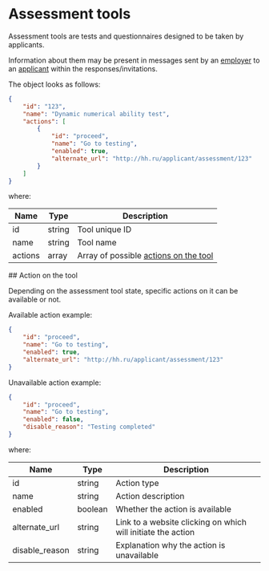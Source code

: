 # Assessment tools

Assessment tools are tests and questionnaires designed to be taken by
applicants.

Information about them may be present in messages sent by an
[employer](employer_negotiations.md#get-messages) to an
[applicant](negotiations.md#get_messages) within the responses/invitations.


The object looks as follows:

```json
{
    "id": "123",
    "name": "Dynamic numerical ability test",
    "actions": [
        {
            "id": "proceed",
            "name": "Go to testing",
            "enabled": true,
            "alternate_url": "http://hh.ru/applicant/assessment/123"
        }
    ]
}
```

where:

 Name| Type| Description
 --- | --- | ---
 id| string| Tool unique ID
 name| string| Tool name
 actions| array| Array of possible [actions on the tool](#actions)


<a name="actions"/>
## Action on the tool

Depending on the assessment tool state, specific actions on it can be
available or not.

Available action example:

```json
{
    "id": "proceed",
    "name": "Go to testing",
    "enabled": true,
    "alternate_url": "http://hh.ru/applicant/assessment/123"
}
```

Unavailable action example:

```json
{
    "id": "proceed",
    "name": "Go to testing",
    "enabled": false,
    "disable_reason": "Testing completed"
}
```


where:

 Name| Type| Description
 --- | --- | ---
 id| string| Action type
 name| string| Action description
 enabled| boolean| Whether the action is available
 alternate_url| string| Link to a website clicking on which will initiate the action
 disable_reason| string| Explanation why the action is unavailable
